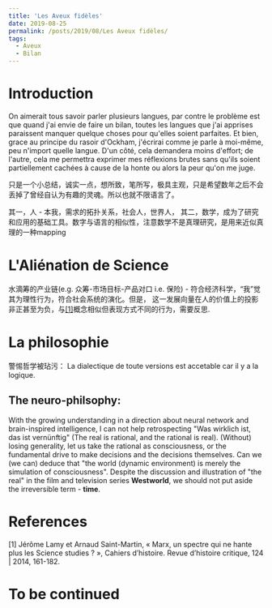 ```yaml
---
title: 'Les Aveux fidèles'
date: 2019-08-25
permalink: /posts/2019/08/Les Aveux fidèles/
tags:
  - Aveux
  - Bilan
---
```



Introduction
==================
On aimerait tous savoir parler plusieurs langues, par contre le problème est que quand j'ai envie de faire un bilan, 
toutes les langues que j'ai apprises paraissent manquer quelque choses pour qu'elles soient parfaites. Et bien, grace au principe
du rasoir d'Ockham, j'écrirai comme je parle à moi-même, peu n'import quelle langue. D'un côté, cela demandera moins d'effort; 
de l'autre,  cela me permettra exprimer mes réflexions brutes sans qu'ils soient partiellement cachées à cause de la honte ou alors la peur
qu'on me juge. 

只是一个小总结，诚实一点，想所致，笔所写，极具主观，只是希望数年之后不会丢掉了曾经自认为有趣的灵魂。所以也就不限语言了。

其一，人 - 本我，需求的拓扑关系，社会人，世界人，
其二，数学，成为了研究和应用的基础工具。数字与语言的相似性，注意数学不是真理研究，是用来近似真理的一种mapping

L'Aliénation de Science
==================
水滴筹的产业链(e.g. 众筹-市场目标-产品对口 i.e. 保险) - 符合经济科学，“我”觉其为理性行为，符合社会系统的演化。但是，
这一发展向量在人的价值上的投影非正甚至为负，与[[1]](#1)概念相似但表现方式不同的行为，需要反思.

La philosophie
==================
警惕哲学被玷污： La dialectique de toute versions est accetable car il y a la logique.

## The neuro-philsophy: 
With the growing understanding in a direction about neural network and brain-inspired intelligence, I can not help retrospecting "Was wirklich ist, das ist vernünftig" (The real is rational, and the rational is real). (Without) losing generality, let us take the rational as consciousness, or the fundamental drive to make decisions and the decisions themselves. Can we (we can) deduce that "the world (dynamic environment) is merely the simulation of consciousness". Despite the discussion and illustration of "the real" in the film and television series **Westworld**, we should not put aside the irreversible term - **time**.  

References
==================
<a id="1">[1]</a> 
Jérôme Lamy et Arnaud Saint-Martin, 
« Marx, un spectre qui ne hante plus les Science studies ? », 
Cahiers d’histoire. 
Revue d’histoire critique, 124 | 2014, 161-182.

To be continued
==================
